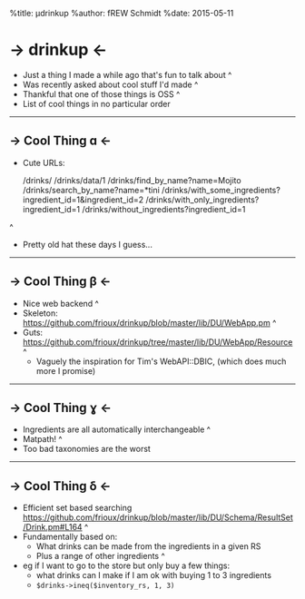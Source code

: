 %title: µdrinkup
%author: fREW Schmidt
%date: 2015-05-11

-> drinkup <-
=============

 * Just a thing I made a while ago that's fun to talk about
^
 * Was recently asked about cool stuff I'd made
^
 * Thankful that one of those things is OSS
^
 * List of cool things in no particular order

-------------------------------

-> Cool Thing ɑ <-
------------------

 * Cute URLs:

      /drinks/
      /drinks/data/1
      /drinks/find_by_name?name=Mojito
      /drinks/search_by_name?name=*tini
      /drinks/with_some_ingredients?ingredient_id=1&ingredient_id=2
      /drinks/with_only_ingredients?ingredient_id=1
      /drinks/without_ingredients?ingredient_id=1

^
 * Pretty old hat these days I guess...

-----------------------------------

-> Cool Thing β <-
------------------

 * Nice web backend
^
 * Skeleton: https://github.com/frioux/drinkup/blob/master/lib/DU/WebApp.pm
^
 * Guts: https://github.com/frioux/drinkup/tree/master/lib/DU/WebApp/Resource
^
    * Vaguely the inspiration for Tim's WebAPI::DBIC, (which does much more I promise)

-----------------------------------

-> Cool Thing ɣ <-
------------------

 * Ingredients are all automatically interchangeable
^
 * Matpath!
^
 * Too bad taxonomies are the worst

-----------------------------------

-> Cool Thing δ <-
------------------

 * Efficient set based searching
 https://github.com/frioux/drinkup/blob/master/lib/DU/Schema/ResultSet/Drink.pm#L164
^
 * Fundamentally based on:
    * What drinks can be made from the ingredients in a given RS
    * Plus a range of other ingredients
^
 * eg if I want to go to the store but only buy a few things:
    * what drinks can I make if I am ok with buying 1 to 3 ingredients
    * `$drinks->ineq($inventory_rs, 1, 3)`

